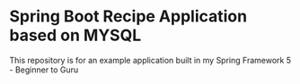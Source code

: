# Spring Boot Recipe Application based on MYSQL

This repository is for an example application built in my Spring Framework 5 - Beginner to Guru
